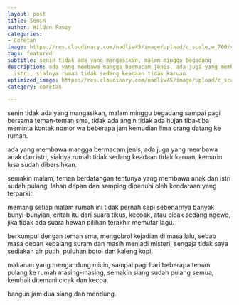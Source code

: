 ```yaml
---
layout: post
title: Senin
author: Wildan Fauzy
categories:
- Coretan
image: https://res.cloudinary.com/nadliw45/image/upload/c_scale,w_760/v1606728677/pexels-erkan-utu-243908_wggqy1.jpg
tags: featured
subtitle: senin tidak ada yang mangasikan, malam minggu begadang
description: ada yang membawa mangga bermacam jenis, ada juga yang membawa anak dan
  istri, sialnya rumah tidak sedang keadaan tidak karuan
optimized_image: https://res.cloudinary.com/nadliw45/image/upload/c_scale,w_380/v1606728677/pexels-erkan-utu-243908_wggqy1.jpg
category: coretan

---
```

senin tidak ada yang mangasikan, malam minggu begadang sampai pagi bersama teman-teman sma, tidak ada angin tidak ada hujan tiba-tiba meminta kontak nomor wa beberapa jam kemudian lima orang datang ke rumah.

ada yang membawa mangga bermacam jenis, ada juga yang membawa anak dan istri, sialnya rumah tidak sedang keadaan tidak karuan, kemarin lusa sudah dibersihkan.

semakin malam, teman berdatangan tentunya yang membawa anak dan istri sudah pulang, lahan depan dan samping dipenuhi oleh kendaraan yang terparkir.

memang setiap malam rumah ini tidak pernah sepi sebenarnya banyak bunyi-bunyian, entah itu dari suara tikus, kecoak, atau cicak sedang ngewe, jika tidak ada suara hewan pilihan terakhir memutar lagu.

berkumpul dengan teman sma, mengobrol kejadian di masa lalu, sebab masa depan kepalang suram dan masih menjadi misteri, sengaja tidak saya sediakan air putih, puluhan botol dan kaleng kopi.

makanan yang mengandung micin, sampai pagi hari beberapa teman pulang ke rumah masing-masing, semakin siang sudah pulang semua, kembali ditemani cicak dan kecoa.

bangun jam dua siang dan mendung.